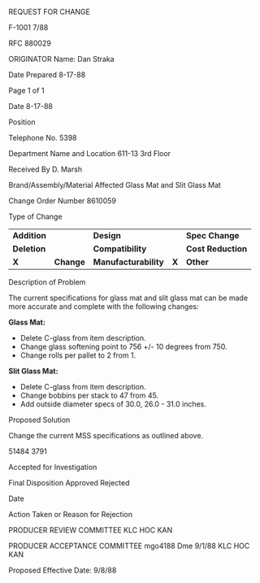 REQUEST FOR CHANGE

F-1001 7/88

RFC 880029

ORIGINATOR Name: Dan Straka

Date Prepared
8-17-88

Page
1 of 1

Date
8-17-88

Position

Telephone No.
5398

Department Name and Location
611-13 3rd Floor

Received By D. Marsh

Brand/Assembly/Material Affected
Glass Mat and Slit Glass Mat

Change Order Number
8610059

Type of Change

| | | | | |
| :--- | :--- | :--- | :--- | :--- |
| **Addition** | | **Design** | | **Spec Change** | **Emergency** |
| **Deletion** | | **Compatibility** | | **Cost Reduction** | **Urgent** |
| **X** | **Change** | **Manufacturability** | **X** | **Other** | **X** | **Routine** |

Description of Problem

The current specifications for glass mat and slit glass mat can be made more accurate and complete with the following changes:

**Glass Mat:**
* Delete C-glass from item description.
* Change glass softening point to 756 +/- 10 degrees from 750.
* Change rolls per pallet to 2 from 1.

**Slit Glass Mat:**
* Delete C-glass from item description.
* Change bobbins per stack to 47 from 45.
* Add outside diameter specs of 30.0, 26.0 - 31.0 inches.

Proposed Solution

Change the current MSS specifications as outlined above.

51484 3791

Accepted for
Investigation

Final Disposition
Approved
Rejected

Date

Action Taken or Reason for Rejection

PRODUCER REVIEW COMMITTEE
KLC HOC KAN

PRODUCER ACCEPTANCE COMMITTEE
mgo4188 Dme 9/1/88
KLC HOC KAN

Proposed Effective Date:
9/8/88
